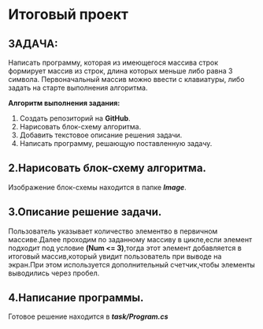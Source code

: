 # **Итоговый проект**
## ЗАДАЧА:

Написать программу, которая из имеющегося массива строк формирует массив из строк, длина которых меньше либо равна 3 символа. Первоначальный массив можно ввести с клавиатуры, либо задать на старте выполнения алгоритма.

**Алгоритм выполнения задания:**

1. Создать репозиторий на __GitHub__.
2. Нарисовать блок-схему алгоритма.
3. Добавить текстовое описание решения задачи.
4. Написать программу, решающую поставленную задачу.
 
## 2.Нарисовать блок-схему алгоритма.
Изображение блок-схемы находится в папке ___Image___.

## 3.Описание решение задачи.

Пользователь указывает количество элементво в первичном массиве.Далее проходим по заданному массиву в цикле,если элемент подходит под условие __(Num <= 3)__,тогда этот элемент добавляется в итоговый массив,который увидит пользователь при выводе на экран.При этом используется дополнительный счетчик,чтобы элементы выводились через пробел.

## 4.Написание программы.
Готовое решение находится в ___task/Program.cs___

